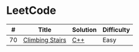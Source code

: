 # LeetCode

| # | Title | Solution | Difficulty |
|---| ----- | -------- | ---------- |
|70|[Climbing Stairs](https://leetcode.com/problems/climbing-stairs) | [C++](/algorithms/c++/Climbing%20Stairs/ClimbingStairs.cpp) | Easy
